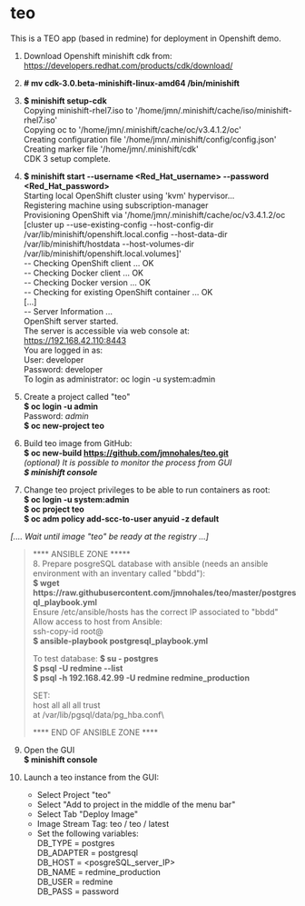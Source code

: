# teo

This is a TEO app (based in redmine) for deployment in Openshift demo.

1.  Download Openshift minishift cdk from: https://developers.redhat.com/products/cdk/download/

2.   <b>&#35; mv cdk-3.0.beta-minishift-linux-amd64 /bin/minishift</b>

3.  <b>$ minishift setup-cdk</b>\
    Copying minishift-rhel7.iso to '/home/jmn/.minishift/cache/iso/minishift-rhel7.iso'\
    Copying oc to '/home/jmn/.minishift/cache/oc/v3.4.1.2/oc'\
    Creating configuration file '/home/jmn/.minishift/config/config.json'\
    Creating marker file '/home/jmn/.minishift/cdk'\
    CDK 3 setup complete.


4.  <b>$ minishift start --username <Red_Hat_username>  --password <Red_Hat_password></b> <br />
Starting local OpenShift cluster using 'kvm' hypervisor...<br />
Registering machine using subscription-manager<br />
Provisioning OpenShift via '/home/jmn/.minishift/cache/oc/v3.4.1.2/oc [cluster up --use-existing-config --host-config-dir /var/lib/minishift/openshift.local.config --host-data-dir /var/lib/minishift/hostdata --host-volumes-dir /var/lib/minishift/openshift.local.volumes]'<br />
-- Checking OpenShift client ... OK<br />
-- Checking Docker client ... OK<br />
-- Checking Docker version ... OK<br />
-- Checking for existing OpenShift container ... OK<br />
[...]<br />
-- Server Information ... <br />
   OpenShift server started.<br />
   The server is accessible via web console at:<br />
       https://192.168.42.110:8443<br />
   You are logged in as:<br />
       User:     developer<br />
       Password: developer<br />
   To login as administrator:
       oc login -u system:admin

5.  Create a project called "teo"\
<b>$ oc login -u admin</b><br />
Password: <i>admin</i><br />
<b>$ oc new-project teo</b>

6.  Build teo image from GitHub:<br />
<b> $ oc new-build https://github.com/jmnohales/teo.git</b><br />
    <i>(optional) It is possible to monitor the process from GUI\
    <b> $ minishift console</b></i><br /> 

7.  Change teo project privileges to be able to run containers as root:<br />
<b>$ oc login -u system:admin</b><br />
<b>$ oc project teo</b><br />
<b>$ oc adm policy add-scc-to-user anyuid -z default</b><br />

<i>[.... Wait until image "teo" be ready at the registry ...]</i>

<blockquote>
****     ANSIBLE ZONE   *****  <br />
8. Prepare posgreSQL database with ansible (needs an ansible environment with an inventary called "bbdd"):<br/>
<b>$ wget https://raw.githubusercontent.com/jmnohales/teo/master/postgresql_playbook.yml</b><br/>
    Ensure /etc/ansible/hosts has the correct IP associated to "bbdd"<br/>
    Allow access to host from Ansible:<br/>
    ssh-copy-id root@<IP_postgreSQL_server><br/>
<b>$ ansible-playbook postgresql_playbook.yml</b><br/>

To test database:
<b>$ su - postgres</b><br/>
<b>$ psql -U redmine --list</b><br/>
<b>$ psql -h 192.168.42.99 -U redmine redmine_production</b><br />

SET:\
host    all             all             all                     trust\
at /var/lib/pgsql/data/pg_hba.conf\

**** END OF ANSIBLE ZONE ****<br/>
</blockquote>

9.  Open the GUI \
<b>$ minishift console</b>

10. Launch a teo instance from the GUI:
      - Select Project "teo"
      - Select "Add to project in the middle of the menu bar"
      - Select Tab "Deploy Image"
      - Image Stream Tag:
          teo / teo / latest
      - Set the following variables:\
          DB_TYPE = postgres \
          DB_ADAPTER = postgresql \
          DB_HOST = <posgreSQL_server_IP> \
          DB_NAME = redmine_production \
          DB_USER = redmine \
          DB_PASS = password
          
          
